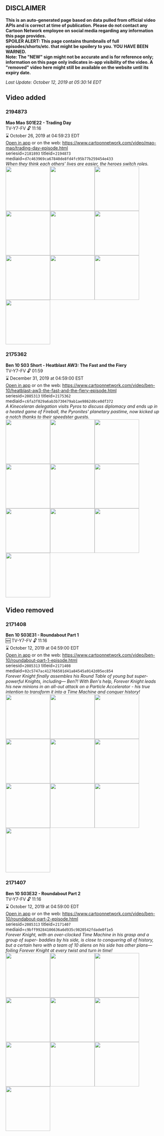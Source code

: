 ## DISCLAIMER
**This is an auto-generated page based on data pulled from official video APIs and is correct at time of publication. Please do not contact any Cartoon Network employee on social media regarding any information this page provides.**  
**SPOILER ALERT: This page contains thumbnails of full episodes/shorts/etc. that might be spoilery to you. YOU HAVE BEEN WARNED.**  
**Note: The "NEW" sign might not be accurate and is for reference only; information on this page only indicates in-app visibility of the video. A "removed" video here might still be available on the website until its expiry date.**  

_Last Update: October 12, 2019 at 05:30:14 EDT_
## Video added
### 2194873
**Mao Mao S01E22 - Trading Day**  
TV-Y7-FV 🔓 11:16  
⌛ October 26, 2019 at 04:59:23 EDT  
[Open in app](https://tinyurl.com/y6s9zktn) or on the web: https://www.cartoonnetwork.com/video/mao-mao/trading-day-episode.html  
seriesid=`2181893` titleid=`2194873` mediaid=`d7c463969ca67840de8fd4fc95b77b259454e433`  
_When they think each others' lives are easier, the heroes switch roles._  
<a href="https://s3.amazonaws.com/cartoonorchestrator/2194873_001_1280x720.jpg"><img src="https://s3.amazonaws.com/cartoonorchestrator/2194873_001_640x360.jpg" height="144px" /></a><a href="https://s3.amazonaws.com/cartoonorchestrator/2194873_002_1280x720.jpg"><img src="https://s3.amazonaws.com/cartoonorchestrator/2194873_002_640x360.jpg" height="144px" /></a><a href="https://s3.amazonaws.com/cartoonorchestrator/2194873_003_1280x720.jpg"><img src="https://s3.amazonaws.com/cartoonorchestrator/2194873_003_640x360.jpg" height="144px" /></a><a href="https://s3.amazonaws.com/cartoonorchestrator/2194873_004_1280x720.jpg"><img src="https://s3.amazonaws.com/cartoonorchestrator/2194873_004_640x360.jpg" height="144px" /></a><a href="https://s3.amazonaws.com/cartoonorchestrator/2194873_005_1280x720.jpg"><img src="https://s3.amazonaws.com/cartoonorchestrator/2194873_005_640x360.jpg" height="144px" /></a><a href="https://s3.amazonaws.com/cartoonorchestrator/2194873_006_1280x720.jpg"><img src="https://s3.amazonaws.com/cartoonorchestrator/2194873_006_640x360.jpg" height="144px" /></a><a href="https://s3.amazonaws.com/cartoonorchestrator/2194873_007_1280x720.jpg"><img src="https://s3.amazonaws.com/cartoonorchestrator/2194873_007_640x360.jpg" height="144px" /></a><a href="https://s3.amazonaws.com/cartoonorchestrator/2194873_008_1280x720.jpg"><img src="https://s3.amazonaws.com/cartoonorchestrator/2194873_008_640x360.jpg" height="144px" /></a><a href="https://s3.amazonaws.com/cartoonorchestrator/2194873_009_1280x720.jpg"><img src="https://s3.amazonaws.com/cartoonorchestrator/2194873_009_640x360.jpg" height="144px" /></a><a href="https://s3.amazonaws.com/cartoonorchestrator/2194873_010_1280x720.jpg"><img src="https://s3.amazonaws.com/cartoonorchestrator/2194873_010_640x360.jpg" height="144px" /></a>
### 2175362
**Ben 10 S03 Short - Heatblast AW3: The Fast and the Fiery**  
TV-Y7-FV 🔓 01:59  
⌛ December 31, 2019 at 04:59:00 EST  
[Open in app](https://tinyurl.com/y6j6cf56) or on the web: https://www.cartoonnetwork.com/video/ben-10/heatblast-aw3-the-fast-and-the-fiery-episode.html  
seriesid=`2085313` titleid=`2175362` mediaid=`c6fa3f029a6ab3b730479ab1ae9862d0ce0df372`  
_A Kineceleran delegation visits Pyros to discuss diplomacy and ends up in a heated game of Fireball, the Pyronites' planetary pastime, now kicked up a notch thanks to their speedster guests._  
<a href="https://s3.amazonaws.com/cartoonorchestrator/2175362_001_1280x720.jpg"><img src="https://s3.amazonaws.com/cartoonorchestrator/2175362_001_640x360.jpg" height="144px" /></a><a href="https://s3.amazonaws.com/cartoonorchestrator/2175362_002_1280x720.jpg"><img src="https://s3.amazonaws.com/cartoonorchestrator/2175362_002_640x360.jpg" height="144px" /></a><a href="https://s3.amazonaws.com/cartoonorchestrator/2175362_003_1280x720.jpg"><img src="https://s3.amazonaws.com/cartoonorchestrator/2175362_003_640x360.jpg" height="144px" /></a><a href="https://s3.amazonaws.com/cartoonorchestrator/2175362_004_1280x720.jpg"><img src="https://s3.amazonaws.com/cartoonorchestrator/2175362_004_640x360.jpg" height="144px" /></a><a href="https://s3.amazonaws.com/cartoonorchestrator/2175362_005_1280x720.jpg"><img src="https://s3.amazonaws.com/cartoonorchestrator/2175362_005_640x360.jpg" height="144px" /></a><a href="https://s3.amazonaws.com/cartoonorchestrator/2175362_006_1280x720.jpg"><img src="https://s3.amazonaws.com/cartoonorchestrator/2175362_006_640x360.jpg" height="144px" /></a><a href="https://s3.amazonaws.com/cartoonorchestrator/2175362_007_1280x720.jpg"><img src="https://s3.amazonaws.com/cartoonorchestrator/2175362_007_640x360.jpg" height="144px" /></a><a href="https://s3.amazonaws.com/cartoonorchestrator/2175362_008_1280x720.jpg"><img src="https://s3.amazonaws.com/cartoonorchestrator/2175362_008_640x360.jpg" height="144px" /></a><a href="https://s3.amazonaws.com/cartoonorchestrator/2175362_009_1280x720.jpg"><img src="https://s3.amazonaws.com/cartoonorchestrator/2175362_009_640x360.jpg" height="144px" /></a><a href="https://s3.amazonaws.com/cartoonorchestrator/2175362_010_1280x720.jpg"><img src="https://s3.amazonaws.com/cartoonorchestrator/2175362_010_640x360.jpg" height="144px" /></a>
## Video removed
### 2171408
**Ben 10 S03E31 - Roundabout Part 1**  
🆕 TV-Y7-FV 🔓 11:16  
⌛ October 12, 2019 at 04:59:00 EDT  
[Open in app](https://tinyurl.com/yxns2p6h) or on the web: https://www.cartoonnetwork.com/video/ben-10/roundabout-part-1-episode.html  
seriesid=`2085313` titleid=`2171408` mediaid=`02c5747ac412766501d41a84545a9142d05ec854`  
_Forever Knight finally assembles his Round Table of young but super-powerful Knights, including— Ben?! With Ben's help, Forever Knight leads his new minions in an all-out attack on a Particle Accelerator - his true intention to transform it into a Time Machine and conquer history!_  
<a href="https://s3.amazonaws.com/cartoonorchestrator/2171408_001_1280x720.jpg"><img src="https://s3.amazonaws.com/cartoonorchestrator/2171408_001_640x360.jpg" height="144px" /></a><a href="https://s3.amazonaws.com/cartoonorchestrator/2171408_002_1280x720.jpg"><img src="https://s3.amazonaws.com/cartoonorchestrator/2171408_002_640x360.jpg" height="144px" /></a><a href="https://s3.amazonaws.com/cartoonorchestrator/2171408_003_1280x720.jpg"><img src="https://s3.amazonaws.com/cartoonorchestrator/2171408_003_640x360.jpg" height="144px" /></a><a href="https://s3.amazonaws.com/cartoonorchestrator/2171408_004_1280x720.jpg"><img src="https://s3.amazonaws.com/cartoonorchestrator/2171408_004_640x360.jpg" height="144px" /></a><a href="https://s3.amazonaws.com/cartoonorchestrator/2171408_005_1280x720.jpg"><img src="https://s3.amazonaws.com/cartoonorchestrator/2171408_005_640x360.jpg" height="144px" /></a><a href="https://s3.amazonaws.com/cartoonorchestrator/2171408_006_1280x720.jpg"><img src="https://s3.amazonaws.com/cartoonorchestrator/2171408_006_640x360.jpg" height="144px" /></a><a href="https://s3.amazonaws.com/cartoonorchestrator/2171408_007_1280x720.jpg"><img src="https://s3.amazonaws.com/cartoonorchestrator/2171408_007_640x360.jpg" height="144px" /></a><a href="https://s3.amazonaws.com/cartoonorchestrator/2171408_008_1280x720.jpg"><img src="https://s3.amazonaws.com/cartoonorchestrator/2171408_008_640x360.jpg" height="144px" /></a><a href="https://s3.amazonaws.com/cartoonorchestrator/2171408_009_1280x720.jpg"><img src="https://s3.amazonaws.com/cartoonorchestrator/2171408_009_640x360.jpg" height="144px" /></a><a href="https://s3.amazonaws.com/cartoonorchestrator/2171408_010_1280x720.jpg"><img src="https://s3.amazonaws.com/cartoonorchestrator/2171408_010_640x360.jpg" height="144px" /></a>
### 2171407
**Ben 10 S03E32 - Roundabout Part 2**  
TV-Y7-FV 🔓 11:16  
⌛ October 12, 2019 at 04:59:00 EDT  
[Open in app](https://tinyurl.com/y3kvlsn7) or on the web: https://www.cartoonnetwork.com/video/ben-10/roundabout-part-2-episode.html  
seriesid=`2085313` titleid=`2171407` mediaid=`c9bff99284106636a6d935c9820542fdade0f1e5`  
_Forever Knight, with an over-clocked Time Machine in his grasp and a group of super- baddies by his side, is close to conquering all of history, but a certain hero with a team of 10 aliens on his side has other plans— foiling Forever Knight at every twist and turn in time!_  
<a href="https://s3.amazonaws.com/cartoonorchestrator/2171407_001_1280x720.jpg"><img src="https://s3.amazonaws.com/cartoonorchestrator/2171407_001_640x360.jpg" height="144px" /></a><a href="https://s3.amazonaws.com/cartoonorchestrator/2171407_002_1280x720.jpg"><img src="https://s3.amazonaws.com/cartoonorchestrator/2171407_002_640x360.jpg" height="144px" /></a><a href="https://s3.amazonaws.com/cartoonorchestrator/2171407_003_1280x720.jpg"><img src="https://s3.amazonaws.com/cartoonorchestrator/2171407_003_640x360.jpg" height="144px" /></a><a href="https://s3.amazonaws.com/cartoonorchestrator/2171407_004_1280x720.jpg"><img src="https://s3.amazonaws.com/cartoonorchestrator/2171407_004_640x360.jpg" height="144px" /></a><a href="https://s3.amazonaws.com/cartoonorchestrator/2171407_005_1280x720.jpg"><img src="https://s3.amazonaws.com/cartoonorchestrator/2171407_005_640x360.jpg" height="144px" /></a><a href="https://s3.amazonaws.com/cartoonorchestrator/2171407_006_1280x720.jpg"><img src="https://s3.amazonaws.com/cartoonorchestrator/2171407_006_640x360.jpg" height="144px" /></a><a href="https://s3.amazonaws.com/cartoonorchestrator/2171407_007_1280x720.jpg"><img src="https://s3.amazonaws.com/cartoonorchestrator/2171407_007_640x360.jpg" height="144px" /></a><a href="https://s3.amazonaws.com/cartoonorchestrator/2171407_008_1280x720.jpg"><img src="https://s3.amazonaws.com/cartoonorchestrator/2171407_008_640x360.jpg" height="144px" /></a><a href="https://s3.amazonaws.com/cartoonorchestrator/2171407_009_1280x720.jpg"><img src="https://s3.amazonaws.com/cartoonorchestrator/2171407_009_640x360.jpg" height="144px" /></a><a href="https://s3.amazonaws.com/cartoonorchestrator/2171407_010_1280x720.jpg"><img src="https://s3.amazonaws.com/cartoonorchestrator/2171407_010_640x360.jpg" height="144px" /></a>
